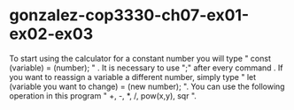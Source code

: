 # gonzalez-cop3330-ch07-ex01-ex02-ex03

To start using the calculator for a constant number you will type " const (variable) = (number); " .
It is necessary to use ";" after every command .
If you want to reassign a variable a different number, simply type " let (variable you want to change) = (new number); ".
You can use the following operation in this program " +, -, *, /, pow(x,y), sqr ".
